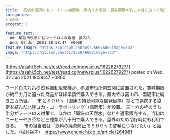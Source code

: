 ```yaml
---
title:  砺波市役所にもフードロス自販機　県内３カ所目 …賞味期限が約二カ月に迫った商品がほぼ半額で購入できる。  
categories:
- news
excerpt: |
  
feature_text: |
  ##  砺波市役所にもフードロス自販機　県内３...
  Wed, 02 Jun 2021 18:58:47  +0900
feature_image: "https://picsum.photos/2560/600?image=733"
image: "https://picsum.photos/2560/600?image=733"
---
```


[https://asahi.5ch.net/test/read.cgi/newsplus/1622627927/](https://asahi.5ch.net/test/read.cgi/newsplus/1622627927/)
posted on Wed, 02 Jun 2021 18:58:47  +0900

<!--more-->

フードロス対策の飲料自動販売機が、砺波市役所南玄関に設置された。賞味期限が約二カ月に迫った商品がほぼ半額で購入できる。県内では富山市、南砺市に続き三カ所目。 　市とＳＤＧｓ（国連の持続可能な開発目標）などで連携する協定を結んだ北陸コカ・コーラボトリング（高岡市）が設置。 三十六の枠のうち半分がフードロス対策で、ほかは「砺波の天然水」などを通常販売する。当初はコーヒーやお茶など三種類が八十円で購入できる。屋外のため閉庁時にも利用できる。 　市の担当者は「飲料の廃棄防止でＳＤＧｓの啓発につなげたい」と話した。（松村裕子） https://www.chunichi.co.jp/article/264981
